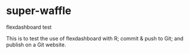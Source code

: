 # super-waffle
flexdashboard test

This is to test the use of flexdashboard with R; commit & push to Git; and publish on a Git website.